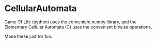 # CellularAutomata

Game Of Life (python) uses the convenient numpy library, and the Elementary Cellular Automata (C) uses the convenient bitwise operations. 

Made these just for fun.
